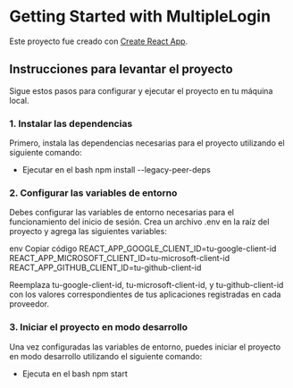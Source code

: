 # Getting Started with MultipleLogin

Este proyecto fue creado con [Create React App](https://github.com/facebook/create-react-app).

## Instrucciones para levantar el proyecto

Sigue estos pasos para configurar y ejecutar el proyecto en tu máquina local.

### 1. Instalar las dependencias

Primero, instala las dependencias necesarias para el proyecto utilizando el siguiente comando:

- Ejecutar en el bash
    npm install --legacy-peer-deps

### 2. Configurar las variables de entorno

Debes configurar las variables de entorno necesarias para el funcionamiento del inicio de sesión. Crea un archivo .env en la raíz del proyecto y agrega las siguientes variables:

env
Copiar código
REACT_APP_GOOGLE_CLIENT_ID=tu-google-client-id
REACT_APP_MICROSOFT_CLIENT_ID=tu-microsoft-client-id
REACT_APP_GITHUB_CLIENT_ID=tu-github-client-id

Reemplaza tu-google-client-id, tu-microsoft-client-id, y tu-github-client-id con los valores correspondientes de tus aplicaciones registradas en cada proveedor.

### 3. Iniciar el proyecto en modo desarrollo
Una vez configuradas las variables de entorno, puedes iniciar el proyecto en modo desarrollo utilizando el siguiente comando:

- Ejecuta en el bash
    npm start
    